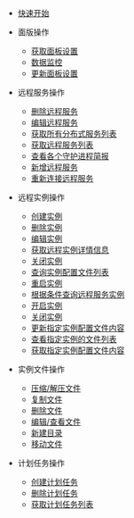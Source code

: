 * [快速开始](README.md)

* 面版操作
  * [获取面板设置](面版操作/get_settings.md)
  * [数据监控](面版操作/overview.md)
  * [更新面板设置](面版操作/update_settings.md)

* 远程服务操作
  * [删除远程服务](远程服务操作/del_remote_services.md)
  * [编辑远程服务](远程服务操作/edit_remote_services.md)
  * [获取所有分布式服务列表](远程服务操作/get_daemonlist.md)
  * [获取远程服务列表](远程服务操作/get_remote_services.md)
  * [查看各个守护进程简报](远程服务操作/get_remote_services_info.md)
  * [新增远程服务](远程服务操作/new_remote_services.md)
  * [重新连接远程服务](远程服务操作/reconn_remote_services.md)

* 远程实例操作
  * [创建实例](远程实例操作/create_instance.md)
  * [删除实例](远程实例操作/delete_instance.md)
  * [编辑实例](远程实例操作/edit_instance.md)
  * [获取远程实例详情信息](远程实例操作/get_instance_info.md)
  * [关闭实例](远程实例操作/kill_instance.md)
  * [查询实例配置文件列表](远程实例操作/query_instance_configfile.md)
  * [重启实例](远程实例操作/restart_instance.md)
  * [根据条件查询远程服务实例](远程实例操作/search_remote_services.md)
  * [开启实例](远程实例操作/start_instance.md)
  * [关闭实例](远程实例操作/stop_instance.md)
  * [更新指定实例配置文件内容](远程实例操作/update_instance_configfilecontent.md)
  * [查看指定实例的文件列表](远程实例操作/view_instance_fils_list.md)
  * [获取指定实例配置文件内容](远程实例操作/get_instance_configFileContent.md)

* 实例文件操作
  * [压缩/解压文件](实例文件操作/compress.md)
  * [复制文件](实例文件操作/copy_files.md)
  * [删除文件](实例文件操作/delete_files.md)
  * [编辑/查看文件](实例文件操作/edit_files.md)
  * [新建目录](实例文件操作/mkdir.md)
  * [移动文件](实例文件操作/move_files.md)

* 计划任务操作
  * [创建计划任务](计划任务操作/create_schedule.md)
  * [删除计划任务](计划任务操作/del_scedule.md)
  * [获取计划任务列表](计划任务操作/get_schedule_list.md)

